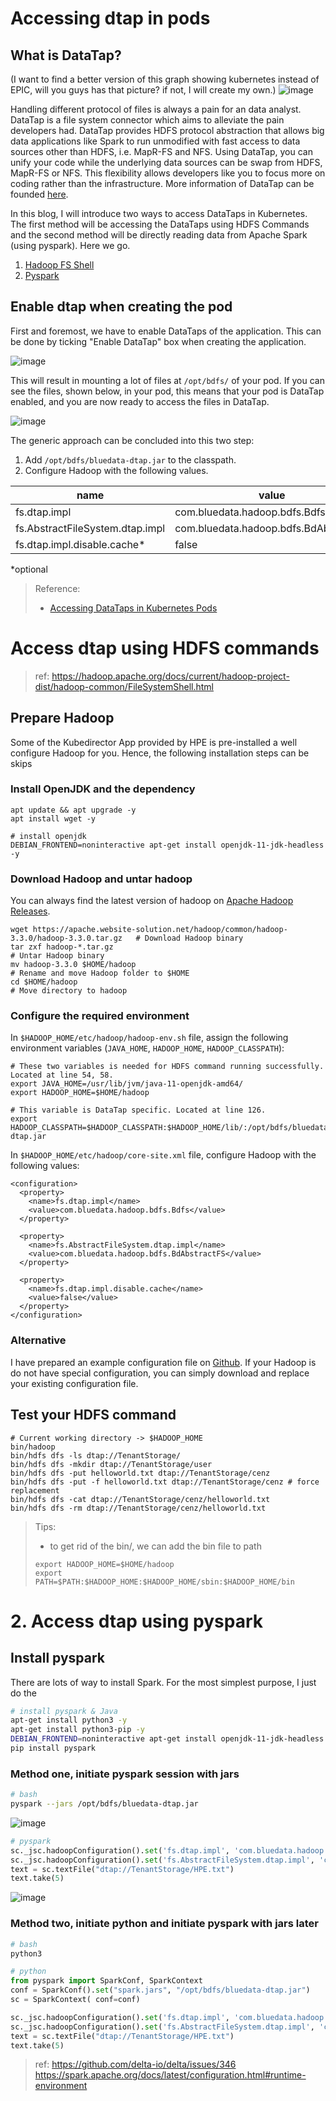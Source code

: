 # Accessing dtap in pods

## What is DataTap?
(I want to find a better version of this graph showing kubernetes instead of EPIC, will you guys has that picture? if not, I will create my own.)
![image](https://user-images.githubusercontent.com/72959956/120766016-62296b00-c54c-11eb-9a2e-6d2ec90e0871.png)

Handling different protocol of files is always a pain for an data analyst. DataTap is a file system connector which aims to alleviate the pain developers had. DataTap provides HDFS protocol abstraction that allows big data applications like Spark to run unmodified with fast access to data sources other than HDFS, i.e. MapR-FS and NFS. Using DataTap, you can unify your code while the underlying data sources can be swap from HDFS, MapR-FS or NFS. This flexibility allows developers like you to focus more on coding rather than the infrastructure. More information of DataTap can be founded [here](https://docs.containerplatform.hpe.com/53/reference/kubernetes/tenant-project-administration/copy_About_DataTaps.html).

In this blog, I will introduce two ways to access DataTaps in Kubernetes. The first method will be accessing the DataTaps using HDFS Commands and the second method will be directly reading data from Apache Spark (using pyspark). Here we go.

1. [Hadoop FS Shell](#1-access-dtap-using-hadoop-fs-shell)
2. [Pyspark](#2-access-dtap-using-pyspark)

## **Enable dtap when creating the pod**
First and foremost, we have to enable DataTaps of the application. This can be done by ticking "Enable DataTap" box when creating the application.

![image](https://user-images.githubusercontent.com/72959956/119443704-9cc92180-bd5c-11eb-8fce-b6b53823336c.png)

This will result in mounting a lot of files at ```/opt/bdfs/``` of your pod. If you can see the files, shown below, in your pod, this means that your pod is DataTap enabled, and you are now ready to access the files in DataTap.

![image](https://user-images.githubusercontent.com/72959956/120776952-58593500-c557-11eb-9dcd-4146d581a761.png)


The generic approach can be concluded into this two step:
1. Add ```/opt/bdfs/bluedata-dtap.jar``` to the classpath.
2. Configure Hadoop with the following values.

| name | value |
|---|---|
| fs.dtap.impl | com.bluedata.hadoop.bdfs.Bdfs |
| fs.AbstractFileSystem.dtap.impl | com.bluedata.hadoop.bdfs.BdAbstractFS |
| fs.dtap.impl.disable.cache* | false |

*optional

> Reference:
> - [Accessing DataTaps in Kubernetes Pods](https://docs.containerplatform.hpe.com/53/reference/kubernetes/tenant-project-administration/datataps/Accessing_DataTaps_in_Kubernetes_Pods.html)

# Access dtap using HDFS commands
> ref: https://hadoop.apache.org/docs/current/hadoop-project-dist/hadoop-common/FileSystemShell.html

## Prepare Hadoop
Some of the Kubedirector App provided by HPE is pre-installed a well configure Hadoop for you. Hence, the following installation steps can be skips
### Install OpenJDK and the dependency
```
apt update && apt upgrade -y
apt install wget -y

# install openjdk
DEBIAN_FRONTEND=noninteractive apt-get install openjdk-11-jdk-headless -y
```
### Download Hadoop and untar hadoop
You can always find the latest version of hadoop on [Apache Hadoop Releases](https://hadoop.apache.org/releases.html).
```
wget https://apache.website-solution.net/hadoop/common/hadoop-3.3.0/hadoop-3.3.0.tar.gz   # Download Hadoop binary
tar zxf hadoop-*.tar.gz                                                                   # Untar Hadoop binary
mv hadoop-3.3.0 $HOME/hadoop                                                              # Rename and move Hadoop folder to $HOME
cd $HOME/hadoop                                                                           # Move directory to hadoop
```
### Configure the required environment
In ```$HADOOP_HOME/etc/hadoop/hadoop-env.sh``` file, assign the following environment variables (```JAVA_HOME```, ```HADOOP_HOME```, ```HADOOP_CLASSPATH```):
```
# These two variables is needed for HDFS command running successfully. Located at line 54, 58.
export JAVA_HOME=/usr/lib/jvm/java-11-openjdk-amd64/
export HADOOP_HOME=$HOME/hadoop

# This variable is DataTap specific. Located at line 126.
export HADOOP_CLASSPATH=$HADOOP_CLASSPATH:$HADOOP_HOME/lib/:/opt/bdfs/bluedata-dtap.jar
```
In ```$HADOOP_HOME/etc/hadoop/core-site.xml``` file, configure Hadoop with the following values:
```
<configuration>
  <property>
    <name>fs.dtap.impl</name>
    <value>com.bluedata.hadoop.bdfs.Bdfs</value>
  </property>

  <property>
    <name>fs.AbstractFileSystem.dtap.impl</name>
    <value>com.bluedata.hadoop.bdfs.BdAbstractFS</value>
  </property>

  <property>
    <name>fs.dtap.impl.disable.cache</name>
    <value>false</value>
  </property>
</configuration>
```
### Alternative
I have prepared an example configuration file on [Github](https://github.com/helloezmeral/hpe-binary/tree/main/hadoop-dtap-config). If your Hadoop is do not have special configuration, you can simply download and replace your existing configuration file.
## Test your HDFS command
```
# Current working directory -> $HADOOP_HOME
bin/hadoop
bin/hdfs dfs -ls dtap://TenantStorage/
bin/hdfs dfs -mkdir dtap://TenantStorage/user
bin/hdfs dfs -put helloworld.txt dtap://TenantStorage/cenz
bin/hdfs dfs -put -f helloworld.txt dtap://TenantStorage/cenz # force replacement
bin/hdfs dfs -cat dtap://TenantStorage/cenz/helloworld.txt
bin/hdfs dfs -rm dtap://TenantStorage/cenz/helloworld.txt
```

> Tips:
> - to get rid of the bin/, we can add the bin file to path
> ```
> export HADOOP_HOME=$HOME/hadoop
> export PATH=$PATH:$HADOOP_HOME:$HADOOP_HOME/sbin:$HADOOP_HOME/bin
> ```

# 2. Access dtap using pyspark
## Install pyspark
There are lots of way to install Spark. For the most simplest purpose, I just do the
```bash
# install pyspark & Java
apt-get install python3 -y
apt-get install python3-pip -y
DEBIAN_FRONTEND=noninteractive apt-get install openjdk-11-jdk-headless -y
pip install pyspark
```
### Method one, initiate pyspark session with jars
```bash
# bash
pyspark --jars /opt/bdfs/bluedata-dtap.jar
```
![image](https://user-images.githubusercontent.com/72959956/120170783-e8d00680-c233-11eb-9fe8-136da9996fdc.png)

```py
# pyspark
sc._jsc.hadoopConfiguration().set('fs.dtap.impl', 'com.bluedata.hadoop.bdfs.Bdfs')
sc._jsc.hadoopConfiguration().set('fs.AbstractFileSystem.dtap.impl', 'com.bluedata.hadoop.bdfs.BdAbstractFS')
text = sc.textFile("dtap://TenantStorage/HPE.txt")
text.take(5)
```
![image](https://user-images.githubusercontent.com/72959956/120171213-61cf5e00-c234-11eb-8928-2514e8b867a8.png)

### Method two, initiate python and initiate pyspark with jars later
```bash
# bash
python3
```
```py
# python
from pyspark import SparkConf, SparkContext
conf = SparkConf().set("spark.jars", "/opt/bdfs/bluedata-dtap.jar")
sc = SparkContext( conf=conf)

sc._jsc.hadoopConfiguration().set('fs.dtap.impl', 'com.bluedata.hadoop.bdfs.Bdfs')
sc._jsc.hadoopConfiguration().set('fs.AbstractFileSystem.dtap.impl', 'com.bluedata.hadoop.bdfs.BdAbstractFS')
text = sc.textFile("dtap://TenantStorage/HPE.txt")
text.take(5)
```

> ref: https://github.com/delta-io/delta/issues/346
> https://spark.apache.org/docs/latest/configuration.html#runtime-environment

